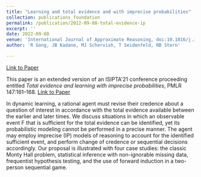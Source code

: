 ```yaml
---
title: "Learning and total evidence and with imprecise probabilities"
collection: publications_foundation
permalink: /publication/2022-09-08-total-evidence-ip
excerpt: ''
date: 2022-09-08
venue: 'International Journal of Approximate Reasoning, doi:10.1016/j.ijar.2022.08.016'
author: 'R Gong, JB Kadane, MJ Schervish, T Seidenfeld, RB Stern'

---
```



[Link to Paper](https://www.sciencedirect.com/science/article/abs/pii/S0888613X22001281)

This paper is an extended version of an ISIPTA'21 conference proceeding entitled _Total evidence and learning with imprecise probabilities_, PMLR 147:161–168. [Link to Paper](https://proceedings.mlr.press/v147/gong21a.html)


In dynamic learning, a rational agent must revise their credence about a question of interest in accordance with the total evidence available between the earlier and later times. We discuss situations in which an observable event F that is sufficient for the total evidence can be identified, yet its probabilistic modeling cannot be performed in a precise manner. The agent may employ imprecise (IP) models of reasoning to account for the identified sufficient event, and perform change of credence or sequential decisions accordingly. Our proposal is illustrated with four case studies: the classic Monty Hall problem, statistical inference with non-ignorable missing data, frequentist hypothesis testing, and the use of forward induction in a two-person sequential game.
